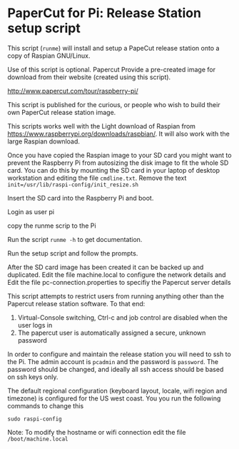 # PaperCut for Pi: Release Station setup script

This script (`runme`) will install and setup a PapeCut release station onto a copy of Raspian GNU/Linux.

Use of this script is optional. Papercut Provide a pre-created image for download from their website (created using this script).

http://www.papercut.com/tour/raspberry-pi/

This script is published for the curious, or people who wish to build their own PaperCut release station image.

This scripts works well with the Light download of Raspian from https://www.raspberrypi.org/downloads/raspbian/.
It will also work with the large Raspian download.

Once you have copied the Raspian image to your SD card
you might want to prevent the Raspberry Pi from autosizing the disk image to fit the whole SD card.
You can do this by mounting the SD card in your laptop of desktop workstation and editing the file `cmdline.txt`.
Remove the text `init=/usr/lib/raspi-config/init_resize.sh`

Insert the SD card into the Raspberry Pi and boot.

Login as user pi

copy the runme scrip to the Pi

Run the script `runme -h` to get documentation.

Run the setup script and follow the prompts.

After the SD card image has been created it can be backed up and duplicated.
    Edit the file machine.local to configure the network details and
    Edit the file pc-connection.properties to specifiy the Papercut server details

This script attempts to restrict users from running anything other than the Papercut release station software. To that end:

1. Virtual-Console switching, Ctrl-c and job control are disabled when the user logs in
2. The papercut user is automatically assigned a secure, unknown password

In order to configure and maintain the release station you will need to ssh to the Pi. The admin account is `pcadmin` and the password is `password`. The password should be changed, and ideally all ssh access should be based on ssh keys only.

The default regional configuration (keyboard layout, locale, wifi region and timezone) is configured for the US west coast. You you run the following commands to change this

```shell
sudo raspi-config
```

Note: To modify the hostname or wifi connection edit the file `/boot/machine.local`
